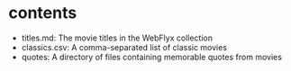 # contents

- titles.md: The movie titles in the WebFlyx collection
- classics.csv: A comma-separated list of classic movies
- quotes: A directory of files containing memorable quotes from movies









